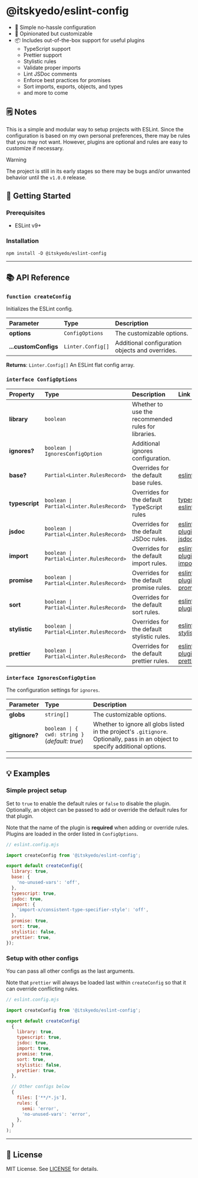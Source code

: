 # @itskyedo/eslint-config

- 🌈 Simple no-hassle configuration
- 💭 Opinionated but customizable
- 📦 Includes out-of-the-box support for useful plugins
  - TypeScript support
  - Prettier support
  - Stylistic rules
  - Validate proper imports
  - Lint JSDoc comments
  - Enforce best practices for promises
  - Sort imports, exports, objects, and types
  - and more to come

## 🗒️ Notes

This is a simple and modular way to setup projects with ESLint. Since the configuration is based on my own personal preferences, there may be rules that you may not want. However, plugins are optional and rules are easy to customize if necessary.

> [!WARNING]
> The project is still in its early stages so there may be bugs and/or
> unwanted behavior until the `v1.0.0` release.

## 🚀 Getting Started

### Prerequisites

- ESLint v9+

### Installation

```console
npm install -D @itskyedo/eslint-config
```

---

## 📚 API Reference

### `function createConfig`

Initializes the ESLint config.

| Parameter            | Type              | Description                                     |
| :------------------- | :---------------- | :---------------------------------------------- |
| **options**          | `ConfigOptions`   | The customizable options.                       |
| **...customConfigs** | `Linter.Config[]` | Additional configuration objects and overrides. |

**Returns**: `Linter.Config[]` An ESLint flat config array.

### `interface ConfigOptions`

| Property       | Type                                     | Description                                         | Link                                                                               |
| :------------- | :--------------------------------------- | :-------------------------------------------------- | :--------------------------------------------------------------------------------- |
| **library**    | `boolean`                                | Whether to use the recommended rules for libraries. |                                                                                    |
| **ignores?**   | `boolean \| IgnoresConfigOption`         | Additional ignores configuration.                   |                                                                                    |
| **base?**      | `Partial<Linter.RulesRecord>`            | Overrides for the default base rules.               | [eslint](https://eslint.org/docs/latest/rules/)                                    |
| **typescript** | `boolean \| Partial<Linter.RulesRecord>` | Overrides for the default TypeScript rules          | [typescript-eslint](https://github.com/typescript-eslint/typescript-eslint)        |
| **jsdoc**      | `boolean \| Partial<Linter.RulesRecord>` | Overrides for the default JSDoc rules.              | [eslint-plugin-jsdoc](https://github.com/gajus/eslint-plugin-jsdoc)                |
| **import**     | `boolean \| Partial<Linter.RulesRecord>` | Overrides for the default import rules.             | [eslint-plugin-import-x](https://github.com/un-ts/eslint-plugin-import-x)          |
| **promise**    | `boolean \| Partial<Linter.RulesRecord>` | Overrides for the default promise rules.            | [eslint-plugin-promise](https://github.com/eslint-community/eslint-plugin-promise) |
| **sort**       | `boolean \| Partial<Linter.RulesRecord>` | Overrides for the default sort rules.               | [eslint-plugin-sort](https://github.com/eslint-community/eslint-plugin-promise)    |
| **stylistic**  | `boolean \| Partial<Linter.RulesRecord>` | Overrides for the default stylistic rules.          | [eslint-stylistic](https://github.com/eslint-stylistic/eslint-stylistic)           |
| **prettier**   | `boolean \| Partial<Linter.RulesRecord>` | Overrides for the default prettier rules.           | [eslint-plugin-prettier](https://github.com/prettier/eslint-plugin-prettier)       |

### `interface IgnoresConfigOption`

The configuration settings for `ignores`.

| Parameter      | Type                                           | Description                                                                                                                    |
| :------------- | :--------------------------------------------- | :----------------------------------------------------------------------------------------------------------------------------- |
| **globs**      | `string[]`                                     | The customizable options.                                                                                                      |
| **gitignore?** | `boolean \| { cwd: string }` (_default: true_) | Whether to ignore all globs listed in the project's `.gitignore`. Optionally, pass in an object to specify additional options. |

---

## 💡 Examples

### Simple project setup

Set to `true` to enable the default rules or `false` to disable the plugin. Optionally, an object can be passed to add or override the default rules for that plugin.

Note that the name of the plugin is **required** when adding or override rules. Plugins are loaded in the order listed in `ConfigOptions`.

```javascript
// eslint.config.mjs

import createConfig from '@itskyedo/eslint-config';

export default createConfig({
  library: true,
  base: {
    'no-unused-vars': 'off',
  },
  typescript: true,
  jsdoc: true,
  import: {
    'import-x/consistent-type-specifier-style': 'off',
  },
  promise: true,
  sort: true,
  stylistic: false,
  prettier: true,
});
```

### Setup with other configs

You can pass all other configs as the last arguments.

Note that `prettier` will always be loaded last within `createConfig` so that it can override conflicting rules.

```javascript
// eslint.config.mjs

import createConfig from '@itskyedo/eslint-config';

export default createConfig(
  {
    library: true,
    typescript: true,
    jsdoc: true,
    import: true,
    promise: true,
    sort: true,
    stylistic: false,
    prettier: true,
  },

  // Other configs below
  {
    files: ['**/*.js'],
    rules: {
      semi: 'error',
      'no-unused-vars': 'error',
    },
  }
);
```

---

## 📃 License

MIT License. See [LICENSE](https://github.com/itskyedo/eslint-config/blob/main/LICENSE) for details.
